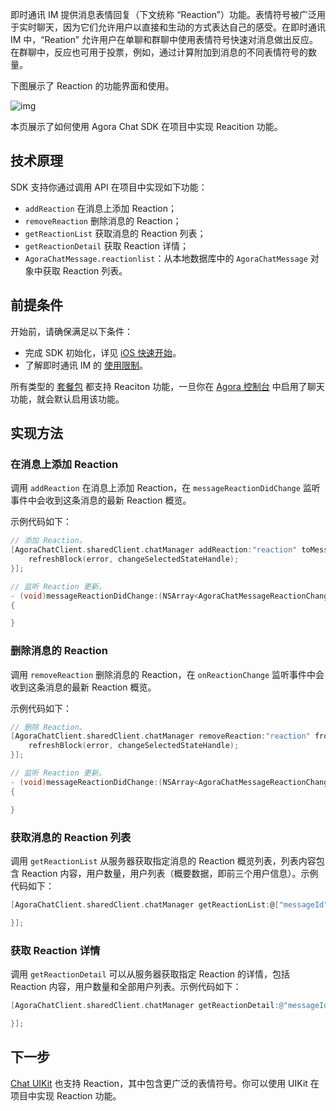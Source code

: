 即时通讯 IM 提供消息表情回复（下文统称 “Reaction”）功能。表情符号被广泛用于实时聊天，因为它们允许用户以直接和生动的方式表达自己的感受。在即时通讯 IM 中，“Reation” 允许用户在单聊和群聊中使用表情符号快速对消息做出反应。在群聊中，反应也可用于投票，例如，通过计算附加到消息的不同表情符号的数量。

下图展示了 Reaction 的功能界面和使用。

![img](https://web-cdn.agora.io/docs-files/1655257598155)

本页展示了如何使用 Agora Chat SDK 在项目中实现 Reacition 功能。

## 技术原理

SDK 支持你通过调用 API 在项目中实现如下功能：

- `addReaction` 在消息上添加 Reaction；
- `removeReaction` 删除消息的 Reaction；
- `getReactionList` 获取消息的 Reaction 列表；
- `getReactionDetail` 获取 Reaction 详情；
- `AgoraChatMessage.reactionlist`：从本地数据库中的 `AgoraChatMessage` 对象中获取 Reaction 列表。

## 前提条件

开始前，请确保满足以下条件：

- 完成 SDK 初始化，详见 [iOS 快速开始](./agora_chat_get_started_ios?platform=iOS)。
- 了解即时通讯 IM 的 [使用限制](./agora_chat_limitation?platform=iOS)。

所有类型的 [套餐包](./agora_chat_plan) 都支持 Reaciton 功能，一旦你在 [Agora 控制台](https://console.agora.io/) 中启用了聊天功能，就会默认启用该功能。

## 实现方法

### 在消息上添加 Reaction

调用 `addReaction` 在消息上添加 Reaction，在 `messageReactionDidChange` 监听事件中会收到这条消息的最新 Reaction 概览。

示例代码如下：

```objective-c
// 添加 Reaction。
[AgoraChatClient.sharedClient.chatManager addReaction:"reaction" toMessage:"messageId" completion:^(AgoraChatError * _Nullable error) {
    refreshBlock(error, changeSelectedStateHandle);
}];

// 监听 Reaction 更新。
- (void)messageReactionDidChange:(NSArray<AgoraChatMessageReactionChange *> *)changes
{

}
```

### 删除消息的 Reaction

调用 `removeReaction` 删除消息的 Reaction，在 `onReactionChange` 监听事件中会收到这条消息的最新 Reaction 概览。

示例代码如下：

```objective-c
// 删除 Reaction。
[AgoraChatClient.sharedClient.chatManager removeReaction:"reaction" fromMessage:"messageId" completion:^(AgoraChatError * _Nullable error) {
    refreshBlock(error, changeSelectedStateHandle);
}];

// 监听 Reaction 更新。
- (void)messageReactionDidChange:(NSArray<AgoraChatMessageReactionChange *> *)changes
{

}
```

### 获取消息的 Reaction 列表

调用 `getReactionList` 从服务器获取指定消息的 Reaction 概览列表，列表内容包含 Reaction 内容，用户数量，用户列表（概要数据，即前三个用户信息）。示例代码如下：

```objective-c
[AgoraChatClient.sharedClient.chatManager getReactionList:@["messageId"] groupId:@"groupId" chatType:AgoraChatTypeChat completion:^(NSDictionary<NSString *, AgoraChatMessageReaction *> * _Nonnull, AgoraChatError * _Nullable) {

}];
```

### 获取 Reaction 详情

调用 `getReactionDetail` 可以从服务器获取指定 Reaction 的详情，包括 Reaction 内容，用户数量和全部用户列表。示例代码如下：

```objective-c
[AgoraChatClient.sharedClient.chatManager getReactionDetail:@"messageId" reaction:@"reaction" cursor:nil pageSize:30 completion:^(AgoraChatMessageReaction * _Nonnull, NSString * _Nullable cursor, AgoraChatError * _Nullable) {

}];
```

## 下一步

[Chat UIKit](./agora_chat_uikit_ios?platform=iOS) 也支持 Reaction，其中包含更广泛的表情符号。你可以使用 UIKit 在项目中实现 Reaction 功能。